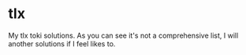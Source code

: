# tlx
My tlx toki solutions. As you can see it's not a comprehensive list, I will another solutions if I feel likes to.
